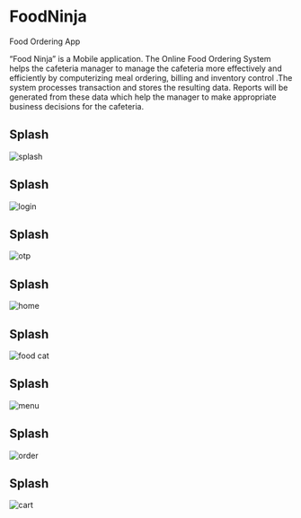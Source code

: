 # FoodNinja
Food Ordering App

“Food Ninja” is a Mobile application. The Online Food Ordering System helps the cafeteria
manager to manage the cafeteria more effectively and efficiently by computerizing meal ordering,
billing and inventory control .The system processes transaction and stores the resulting data. 
Reports will be generated from these data which help the manager to make appropriate business decisions for the
cafeteria.


## Splash

![splash](https://user-images.githubusercontent.com/49994608/124217367-da685980-db15-11eb-850d-bebd1e57576d.png)

## Splash

![login](https://user-images.githubusercontent.com/49994608/124217401-e7854880-db15-11eb-8b4b-2c94303fd74e.png)

## Splash

![otp](https://user-images.githubusercontent.com/49994608/124217421-efdd8380-db15-11eb-873a-91297f544211.png)

## Splash

![home](https://user-images.githubusercontent.com/49994608/124217440-f966eb80-db15-11eb-9919-ab3fb02c0b97.png)

## Splash

![food cat](https://user-images.githubusercontent.com/49994608/124217454-008df980-db16-11eb-9b18-6f6604de7477.png)

## Splash

![menu](https://user-images.githubusercontent.com/49994608/124217478-0aaff800-db16-11eb-8ed9-f4b98e9000b3.png)

## Splash

![order](https://user-images.githubusercontent.com/49994608/124217494-14396000-db16-11eb-981f-92796687e497.png)

## Splash

![cart](https://user-images.githubusercontent.com/49994608/124217506-1ac7d780-db16-11eb-8880-07e23316d489.png)

